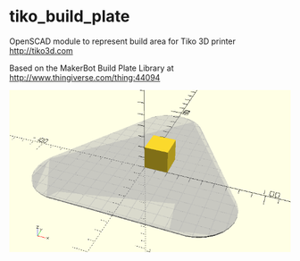 # tiko_build_plate
OpenSCAD module to represent build area for Tiko 3D printer http://tiko3d.com

Based on the MakerBot Build Plate Library at http://www.thingiverse.com/thing:44094

![screenshot](plate.png)
